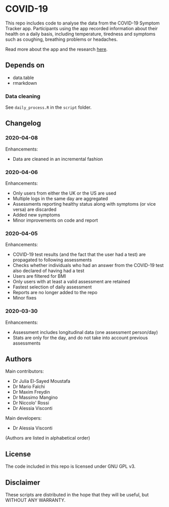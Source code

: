 # COVID-19


This repo includes code to analyse the data from the COVID-19 Symptom Tracker app. 
Participants using the app recorded information about their health on a daily basis, including temperature, tiredness and symptoms such as coughing, breathing problems or headaches.

Read more about the app and the research [here](https://twinsuk.ac.uk/our-research/covid-19/).

## Depends on

* data.table
* rmarkdown


### Data cleaning

See `daily_process.R` in the `script` folder.


## Changelog

### 2020-04-08

Enhancements:
* Data are cleaned in an incremental fashion

### 2020-04-06

Enhancements:
* Only users from either the UK or the US are used
* Multiple logs in the same day are aggregated
* Assessments reporting healthy status along with symptoms (or vice versa) are discarded
* Added new symptoms
* Minor improvements on code and report

### 2020-04-05

Enhancements:
* COVID-19 test results (and the fact that the user had a test) are propagated to following assessments
* Checks whether individuals who had an answer from the COVID-19 test also declared of having had a test
* Users are filtered for BMI
* Only users with at least a valid assessment are retained 
* Fastest selection of daily assessment
* Reports are no longer added to the repo
* Minor fixes

### 2020-03-30

Enhancements:
* Assessment includes longitudinal data (one assessment person/day)
* Stats are only for the day, and do not take into account previous assessments

## Authors

Main contributors:

* Dr Julia El-Sayed Moustafa
* Dr Mario Falchi
* Dr Maxim Freydin
* Dr Massimo Mangino
* Dr Niccolo' Rossi
* Dr Alessia Visconti

Main developers:

* Dr Alessia Visconti

(Authors are listed in alphabetical order)

## License

The code included in this repo is licensed under GNU GPL v3.

## Disclaimer

These scripts are distributed in the hope that they will be useful, but WITHOUT ANY WARRANTY. 
